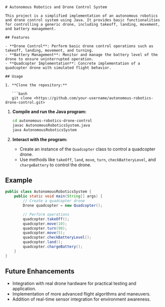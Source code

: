 ```
# Autonomous Robotics and Drone Control System

This project is a simplified implementation of an autonomous robotics and drone control system using Java. It provides basic functionalities for controlling a generic drone, including takeoff, landing, movement, and battery management.

## Features

- **Drone Control**: Perform basic drone control operations such as takeoff, landing, movement, and turning.
- **Battery Management**: Monitor and manage the battery level of the drone to ensure uninterrupted operation.
- **Quadcopter Implementation**: Concrete implementation of a quadcopter drone with simulated flight behavior.

## Usage

1. **Clone the repository:**

   ```bash
   git clone <https://github.com/your-username/autonomous-robotics-drone-control.git>

```

1. **Compile and run the Java program:**
    
    ```bash
    cd autonomous-robotics-drone-control
    javac AutonomousRoboticsSystem.java
    java AutonomousRoboticsSystem
    
    ```
    
2. **Interact with the program:**
    - Create an instance of the `Quadcopter` class to control a quadcopter drone.
    - Use methods like `takeOff`, `land`, `move`, `turn`, `checkBatteryLevel`, and `chargeBattery` to control the drone.

## Example

```java
public class AutonomousRoboticsSystem {
    public static void main(String[] args) {
        // Create a quadcopter drone
        Drone quadcopter = new Quadcopter();

        // Perform operations
        quadcopter.takeOff();
        quadcopter.move(10);
        quadcopter.turn(90);
        quadcopter.move(5);
        quadcopter.checkBatteryLevel();
        quadcopter.land();
        quadcopter.chargeBattery();
    }
}

```

## Future Enhancements

- Integration with real drone hardware for practical testing and application.
- Implementation of more advanced flight algorithms and maneuvers.
- Addition of real-time sensor integration for environment awareness.
